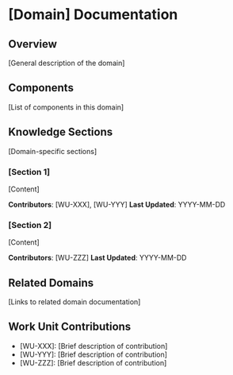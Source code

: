 # [Domain] Documentation

## Overview
[General description of the domain]

## Components
[List of components in this domain]

## Knowledge Sections
[Domain-specific sections]

### [Section 1]
[Content]

**Contributors**: [WU-XXX], [WU-YYY]
**Last Updated**: YYYY-MM-DD

### [Section 2]
[Content]

**Contributors**: [WU-ZZZ]
**Last Updated**: YYYY-MM-DD

## Related Domains
[Links to related domain documentation]

## Work Unit Contributions
- [WU-XXX]: [Brief description of contribution]
- [WU-YYY]: [Brief description of contribution]
- [WU-ZZZ]: [Brief description of contribution]
